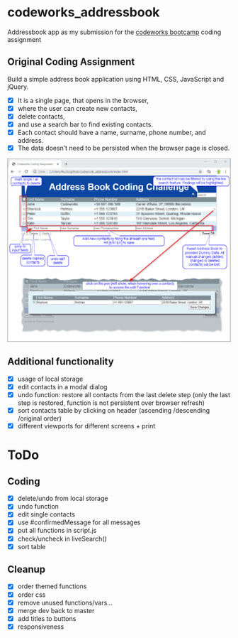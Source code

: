 # codeworks_addressbook
Addressbook app as my submission for the [codeworks bootcamp](https://codeworks.me) coding assignment

## Original Coding Assignment
Build a simple address book application using HTML, CSS, JavaScript and jQuery.
- [x] It is a single page, that opens in the browser,
- [x] where the user can create new contacts,
- [x] delete contacts,
- [x] and use a search bar to find existing contacts.
- [x] Each contact should have a name, surname, phone number, and address.
- [x] The data doesn’t need to be persisted when the browser page is closed.

![Codeworks Address Book - Overview of provided functionality](./img/codeworks_address_book_overview.png)

## Additional functionality
- [x] usage of local storage
- [x] edit contacts in a modal dialog
- [x] undo function: restore all contacts from the last delete step (only the last step is restored, function is not persistent over browser refresh)
- [x] sort contacts table by clicking on header (ascending /descending /original order)
- [x] different viewports for different screens + print

# ToDo

## Coding
- [x] delete/undo from local storage
- [x] undo function
- [x] edit single contacts
- [x] use #confirmedMessage for all messages
- [x] put all functions in script.js
- [x] check/uncheck in liveSearch()
- [x] sort table

## Cleanup
- [x] order themed functions
- [x] order css
- [x] remove unused functions/vars...
- [x] merge dev back to master
- [x] add titles to buttons
- [x] responsiveness
